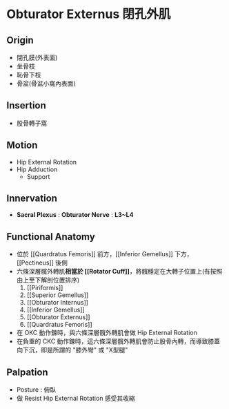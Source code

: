 # Obturator Externus 閉孔外肌
## Origin
* 閉孔膜(外表面)
* 坐骨枝
* 恥骨下枝
* 骨盆(骨盆小窩內表面)  

## Insertion
* 股骨轉子窩  

## Motion
* Hip External Rotation  
* Hip Adduction
	* Support  

## Innervation
* **Sacral Plexus** : **Obturator Nerve** : **L3~L4**  

## Functional Anatomy
* 位於 [[Quardratus Femoris]] 前方，[[Inferior Gemellus]] 下方，[[Pectineus]] 後側
* 六條深層髖外轉肌**相當於 [[Rotator Cuff]]**，將髖穩定在大轉子位置上(有按照由上至下解剖位置排序)
	1. [[Piriformis]]
	2. [[Superior Gemellus]]
	3. [[Obturator Internus]]
	4. [[Inferior Gemellus]]
	5. [[Obturator Externus]]
	6. [[Quardratus Femoris]]
* 在 OKC 動作鍊時，與六條深層髖外轉肌會做 Hip External Rotation
* 在負重的 CKC 動作鍊時，這六條深層髖外轉肌會防止股骨內轉，而導致膝蓋向下沉，即是所謂的 "膝外彎" 或 "X型腿"  
  
## Palpation
* Posture : 俯臥
* 做 Resist Hip External Rotation 感受其收縮